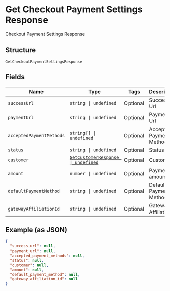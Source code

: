 
# Get Checkout Payment Settings Response

Checkout Payment Settings Response

## Structure

`GetCheckoutPaymentSettingsResponse`

## Fields

| Name | Type | Tags | Description |
|  --- | --- | --- | --- |
| `successUrl` | `string \| undefined` | Optional | Success Url |
| `paymentUrl` | `string \| undefined` | Optional | Payment Url |
| `acceptedPaymentMethods` | `string[] \| undefined` | Optional | Accepted Payment Methods |
| `status` | `string \| undefined` | Optional | Status |
| `customer` | [`GetCustomerResponse \| undefined`](../../doc/models/get-customer-response.md) | Optional | Customer |
| `amount` | `number \| undefined` | Optional | Payment amount |
| `defaultPaymentMethod` | `string \| undefined` | Optional | Default Payment Method |
| `gatewayAffiliationId` | `string \| undefined` | Optional | Gateway Affiliation Id |

## Example (as JSON)

```json
{
  "success_url": null,
  "payment_url": null,
  "accepted_payment_methods": null,
  "status": null,
  "customer": null,
  "amount": null,
  "default_payment_method": null,
  "gateway_affiliation_id": null
}
```

